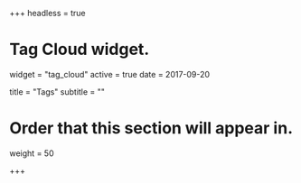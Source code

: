 +++
headless = true
# Tag Cloud widget.
widget = "tag_cloud"
active = true
date = 2017-09-20

title = "Tags"
subtitle = ""

# Order that this section will appear in.
weight = 50

+++
